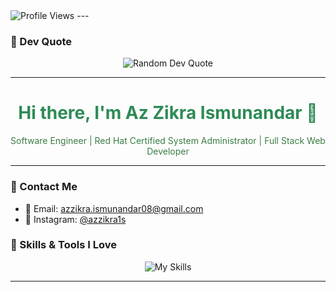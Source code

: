 <img src="https://komarev.com/ghpvc/?username=azzikra1s&label=Profile%20views&color=blueviolet&style=for-the-badge" alt="Profile Views">
---

### 💭 Dev Quote

<p align="center">
  <img src="https://quotes-github-readme.vercel.app/api?type=horizontal&theme=dark" alt="Random Dev Quote">
</p>

---

<h1 align="center" style="color: #2e8b57;">Hi there, I'm Az Zikra Ismunandar 👋</h1>

<p align="center" style="color: #3a7d44;">
  Software Engineer | Red Hat Certified System Administrator | Full Stack Web Developer
  <br>
</p>

---

### 🌱 Contact Me
- 📧 Email: [azzikra.ismunandar08@gmail.com](mailto:azzikra.ismunandar08@gmail.com)  
- 📸 Instagram: [@azzikra1s](https://www.instagram.com/azzikra1s)


### 🍃 Skills & Tools I Love
<p align="center">
  <img src="https://skillicons.dev/icons?i=html,css,javascript,php,python,java,bootstrap,figma,tailwind,laravel,nodejs,vue,mysql,mongodb,sqlite,git&theme=light&perline=8" alt="My Skills">
</p>

---


